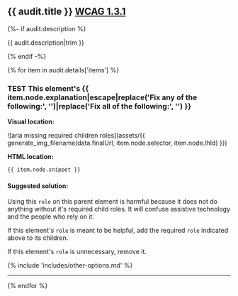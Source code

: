 ## {{ audit.title }} [WCAG 1.3.1](https://www.w3.org/WAI/WCAG21/quickref/?versions=2.0#info-and-relationships)

{%- if audit.description %}

{{ audit.description|trim }}

{% endif -%}

{% for item in audit.details['items'] %}

<h3> TEST This element's {{ item.node.explanation|escape|replace('Fix any of the following:', '')|replace('Fix all of the following:', '') }} </h3>

__Visual location:__

![aria missing required children roles](assets/{{ generate_img_filename(data.finalUrl, item.node.selector, item.node.lhId) }})


__HTML location:__

```html
{{ item.node.snippet }}
```

#### Suggested solution:

Using this `role` on this parent element is harmful because it does not do anything without it's required child roles. It will confuse assistive technology and the people who rely on it.

If this element's `role` is meant to be helpful, add the required `role` indicated above to its children.

If this element's `role` is unnecessary, remove it.


{% include 'includes/other-options.md' %}

---

{% endfor %}

